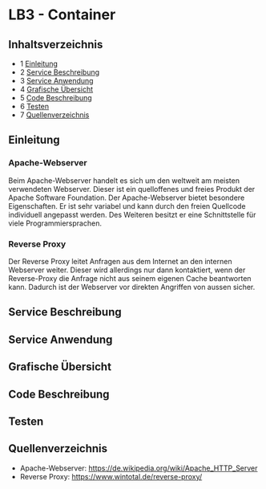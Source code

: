 # LB3 - Container

## Inhaltsverzeichnis
* 1 [Einleitung](#einleitung) 
* 2 [Service Beschreibung](#service-beschreibung)
* 3 [Service Anwendung](#service-anwendung)
* 4 [Grafische Übersicht](#grafische-übersicht)
* 5 [Code Beschreibung](#code-beschreibung)
* 6 [Testen](#testen)
* 7 [Quellenverzeichnis](#quellenverzeichnis)

## Einleitung
### Apache-Webserver
Beim Apache-Webserver handelt es sich um den weltweit am meisten verwendeten Webserver. Dieser ist ein quelloffenes und freies Produkt der Apache Software Foundation. Der Apache-Webserver bietet besondere Eigenschaften. Er ist sehr variabel und kann durch den freien Quellcode individuell angepasst werden. Des Weiteren besitzt er eine Schnittstelle für viele Programmiersprachen.
### Reverse Proxy
Der Reverse Proxy leitet Anfragen aus dem Internet an den internen Webserver weiter. Dieser wird allerdings nur dann kontaktiert, wenn der Reverse-Proxy die Anfrage nicht aus seinem eigenen Cache beantworten kann. Dadurch ist der Webserver vor direkten Angriffen von aussen sicher.

## Service Beschreibung

## Service Anwendung

## Grafische Übersicht

## Code Beschreibung

## Testen

## Quellenverzeichnis
* Apache-Webserver: https://de.wikipedia.org/wiki/Apache_HTTP_Server
* Reverse Proxy: https://www.wintotal.de/reverse-proxy/
